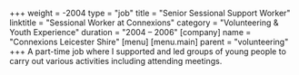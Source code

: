 +++
weight = -2004
type = "job"
title = "Senior Sessional Support Worker"
linktitle = "Sessional Worker at Connexions"
category = "Volunteering & Youth Experience"
duration = "2004 – 2006"
[company]
  name = "Connexions Leicester Shire"
[menu]
  [menu.main]
    parent = "volunteering"
+++
A part-time job where I supported and led groups of young people to carry out various activities including attending meetings.

